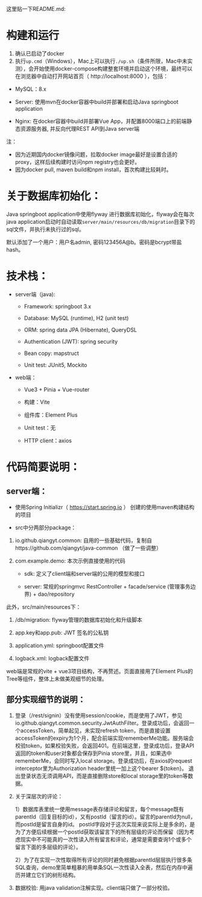 这里贴一下README.md:

# 构建和运行

  1. 确认已启动了docker
  2. 执行`up.cmd`（Windows），Mac上可以执行`./up.sh`（条件所限，Mac中未实测），会开始使用docker-compose构建整套环境并启动这个环境，最终可以在浏览器中自动打开网站首页（ http://localhost:8000 ），包括：
  
  - MySQL：8.x
  
  - Server: 
    使用mvn在docker容器中build并部署和启动Java springboot application
  
  - Nginx: 
    在docker容器中build并部署Vue App，并配置8000端口上的前端静态资源服务器, 并反向代理REST API到Java server端

  注：
  - 因为近期国内docker镜像问题，拉取docker image最好是设置合适的proxy，这样后续构建时访问npm registry也会更好。
  - 因为docker pull, maven build和npm install，首次构建比较耗时。

# 关于数据库初始化：

  Java springboot application中使用flyway 进行数据库初始化，flyway会在每次java application启动时自动读取`server/main/resources/db/migration`目录下的sql文件，并执行未执行过的sql。

  默认添加了一个用户：用户名admin, 密码123456A@b。密码是bcrypt带盐hash。

# 技术栈：
  
  - server端（java):
    
    - Framework: springboot 3.x

    - Database: MySQL (runtime), H2 (unit test)

    - ORM: spring data JPA (Hibernate), QueryDSL

    - Authentication (JWT): spring security
    
    - Bean copy: mapstruct

    - Unit test: JUnit5, Mockito

  - web端：
    
    - Vue3 + Pinia + Vue-router

    - 构建：Vite

    - 组件库：Element Plus

    - Unit test：无

    - HTTP client：axios

# 代码简要说明：

  ## server端：
     
  - 使用Spring Initializr（ https://start.spring.io ）  创建的使用maven构建结构的项目

  - src中分两部分package：
       
   1. io.github.qiangyt.common: 自用的一些基础代码，复制自https://github.com/qiangyt/java-common  （做了一些调整）

   2. com.example.demo: 本次示例直接使用的代码

      - sdk: 定义了client端和server端的公用的模型和接口

      - server: 常规的springmvc RestController + facade/service (管理事务边界) + dao/repository

  此外，src/main/resources下：
       
   1. /db/migration: flyway管理的数据库初始化和升级脚本
       
   2. app.key和app.pub: JWT 签名的公私钥

   3. application.yml: springboot配置文件
      
   4. logback.xml: logback配置文件

  web端是常规的vite + vue3项目结构，不再赘述。页面直接用了Element Plus的Tree等组件，整体上未做美观细节的处理。
  
  ## 部分实现细节的说明：
        
   1. 登录（/rest/signin）没有使用session/cookie，而是使用了JWT，参见io.github.qiangyt.common.security.JwtAuthFilter。登录成功后，会返回一个accessToken，简单起见，未实现refresh token，而是直接设置accessToken的expiry为1个月，配合前端实现rememberMe功能。服务端会校验token，如果校验失败，会返回401。在前端这里，登录成功后，登录API返回的token和user对象都会保存到Pinia store里，并且，如果选中rememberMe，会同时写入local storage。登录成功后，在axios的request interceptor里为Authorization header里统一加上这个bearer ${token}。
   退出登录状态无须调用API，而是直接删除store和local storage里的token等数据。

   2. 关于深层次的评论：
      
      1）数据库表里统一使用message表存储评论和留言，每个message既有parentId（回复目标的id），又有postId（留言的id）。留言的parentId为null，而postId是留言自身的id。
         postId字段对于这次实现来说实际上是多余的，是为了方便后续根据一个postId获取该留言下的所有层级的评论而保留（因为考虑现实中不可能真的一次性读入所有留言和评论，通常是需要查询1个或多个留言下面的多层级的评论）。

      2）为了在实现一次性取得所有评论的同时避免根据parentId层层执行很多条SQL查询，demo里简单粗暴的用单条SQL一次性读入全表，然后在内存中遍历并建立它们的树形结构。

   3. 数据校验:
      用java validation注解实现。client端只做了一部分校验。
